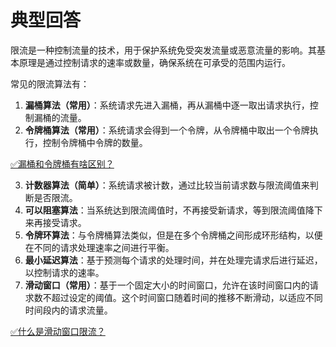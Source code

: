 # 典型回答

限流是一种控制流量的技术，用于保护系统免受突发流量或恶意流量的影响。其基本原理是通过控制请求的速率或数量，确保系统在可承受的范围内运行。

常见的限流算法有：

1. **漏桶算法（常用）**：系统请求先进入漏桶，再从漏桶中逐一取出请求执行，控制漏桶的流量。
2. **令牌桶算法（常用）**：系统请求会得到一个令牌，从令牌桶中取出一个令牌执行，控制令牌桶中令牌的数量。

[✅漏桶和令牌桶有啥区别？](https://www.yuque.com/hollis666/fo22bm/pnv0aynzyongiuiz?view=doc_embed)

3. **计数器算法（简单）**：系统请求被计数，通过比较当前请求数与限流阈值来判断是否限流。
4. **可以阻塞算法**：当系统达到限流阈值时，不再接受新请求，等到限流阈值降下来再接受请求。
5. **令牌环算法**：与令牌桶算法类似，但是在多个令牌桶之间形成环形结构，以便在不同的请求处理速率之间进行平衡。
6. **最小延迟算法**：基于预测每个请求的处理时间，并在处理完请求后进行延迟，以控制请求的速率。
7. **滑动窗口（常用）**：基于一个固定大小的时间窗口，允许在该时间窗口内的请求数不超过设定的阈值。这个时间窗口随着时间的推移不断滑动，以适应不同时间段内的请求流量。

[✅什么是滑动窗口限流？](https://www.yuque.com/hollis666/fo22bm/hvuigwzxls4qd3sy?view=doc_embed)


